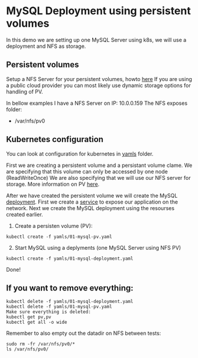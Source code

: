 # MySQL Deployment using persistent volumes

In this demo we are setting up one MySQL Server using k8s, we will use a deployment and NFS as storage.

## Persistent volumes
Setup a NFS Server for your persistent volumes, howto [here](https://github.com/wwwted/Kubernetes/blob/master/nfs.md)
If you are using a public cloud provider you can most likely use dynamic storage options for handling of PV.

In bellow examples I have a NFS Server on IP: 10.0.0.159
The NFS exposes folder:
- /var/nfs/pv0

## Kubernetes configuration
You can look at configuration for kubernetes in [yamls](https://github.com/wwwted/Kubernetes/tree/master/yamls) folder.

First we are creating a persistent volume and a persistant volume clame.
We are specifying that this volume can only be accessed by one node (ReadWriteOnce)
We are also specifying that we will use our NFS server for storage.
More information on PV [here](https://kubernetes.io/docs/concepts/storage/persistent-volumes/).

After we have created the persistent volume we will create the MySQL [deployment](https://kubernetes.io/docs/concepts/workloads/controllers/deployment/).
First we create a [service](https://kubernetes.io/docs/concepts/services-networking/service/) to expose our application on the network.
Next we create the MySQL deployment using the resourses created earlier.

1) Create a persisten volume (PV):
```
kubectl create -f yamls/01-mysql-pv.yaml
```

2) Start MySQL using a deplyments (one MySQL Server using NFS PV)
```
kubectl create -f yamls/01-mysql-deployment.yaml
```

Done!

## If you want to remove everything:
```
kubectl delete -f yamls/01-mysql-deployment.yaml 
kubectl delete -f yamls/01-mysql-pv.yaml
Make sure everything is deleted:
kubectl get pv,pv
kubectl get all -o wide
```

Remember to also empty out the datadir on NFS between tests:
```
sudo rm -fr /var/nfs/pv0/*
ls /var/nfs/pv0/
```
